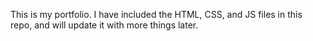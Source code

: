 This is my portfolio. I have included the HTML, CSS, and JS files in this repo, and will update it with more things later.